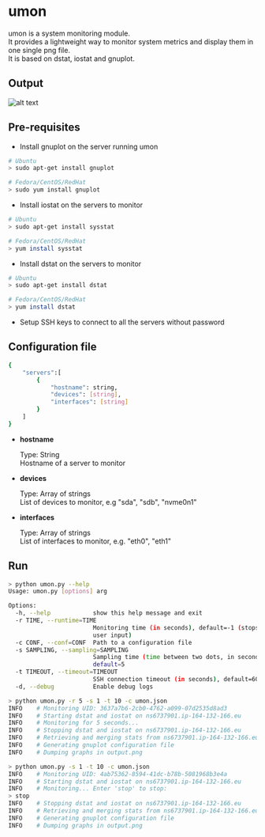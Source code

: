 # umon

umon is a system monitoring module.  
It provides a lightweight way to monitor system metrics and display them in one single png file.  
It is based on dstat, iostat and gnuplot.  

## Output
![alt text](https://github.com/nmotte/umon/blob/master/screenshot/example.png)

## Pre-requisites
* Install gnuplot on the server running umon
```bash
# Ubuntu
> sudo apt-get install gnuplot

# Fedora/CentOS/RedHat
> sudo yum install gnuplot
```

* Install iostat on the servers to monitor
```bash
# Ubuntu
> sudo apt-get install sysstat

# Fedora/CentOS/RedHat
> yum install sysstat
```

* Install dstat on the servers to monitor
```bash
# Ubuntu
> sudo apt-get install dstat

# Fedora/CentOS/RedHat
> yum install dstat
```

* Setup SSH keys to connect to all the servers without password

## Configuration file
```bash
{
    "servers":[
        {
            "hostname": string,
            "devices": [string],
            "interfaces": [string]
        }
    ]
}
```

* __hostname__

    Type: String  
    Hostname of a server to monitor

* __devices__

    Type: Array of strings  
    List of devices to monitor, e.g "sda", "sdb", "nvme0n1"

* __interfaces__

    Type: Array of strings  
    List of interfaces to monitor, e.g. "eth0", "eth1"

## Run 
```bash
> python umon.py --help
Usage: umon.py [options] arg

Options:
  -h, --help            show this help message and exit
  -r TIME, --runtime=TIME
                        Monitoring time (in seconds), default=-1 (stops on
                        user input)
  -c CONF, --conf=CONF  Path to a configuration file
  -s SAMPLING, --sampling=SAMPLING
                        Sampling time (time between two dots, in seconds),
                        default=5
  -t TIMEOUT, --timeout=TIMEOUT
                        SSH connection timeout (in seconds), default=60
  -d, --debug           Enable debug logs

> python umon.py -r 5 -s 1 -t 10 -c umon.json
INFO    # Monitoring UID: 3637a7b6-2cb0-4762-a099-07d2535d8ad3
INFO    # Starting dstat and iostat on ns6737901.ip-164-132-166.eu
INFO    # Monitoring for 5 seconds...
INFO    # Stopping dstat and iostat on ns6737901.ip-164-132-166.eu
INFO    # Retrieving and merging stats from ns6737901.ip-164-132-166.eu
INFO    # Generating gnuplot configuration file
INFO    # Dumping graphs in output.png

> python umon.py -s 1 -t 10 -c umon.json
INFO    # Monitoring UID: 4ab75362-8594-41dc-b78b-5081968b3e4a
INFO    # Starting dstat and iostat on ns6737901.ip-164-132-166.eu
INFO    # Monitoring... Enter 'stop' to stop:
> stop
INFO    # Stopping dstat and iostat on ns6737901.ip-164-132-166.eu
INFO    # Retrieving and merging stats from ns6737901.ip-164-132-166.eu
INFO    # Generating gnuplot configuration file
INFO    # Dumping graphs in output.png
```
